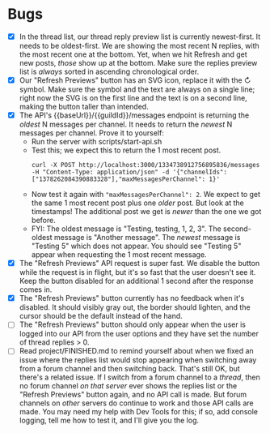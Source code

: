 # Bugs
- [x] In the thread list, our thread reply preview list is currently newest-first. It needs to be oldest-first. We are showing the most recent N replies, with the most recent one at the bottom. Yet, when we hit Refresh and get new posts, _those_ show up at the bottom. Make sure the replies preview list is _always_ sorted in ascending chronological order.
- [x] Our "Refresh Previews" button has an SVG icon, replace it with the ↻ symbol. Make sure the symbol and the text are always on a single line; right now the SVG is on the first line and the text is on a second line, making the button taller than intended.
- [x] The API's {{baseUrl}}/{{guildId}}/messages endpoint is returning the _oldest_ N messages per channel. It needs to return the _newest_ N messages per channel. Prove it to yourself:
    - Run the server with scripts/start-api.sh
    - Test this; we expect this to return the 1 most recent post.
        ```
        curl -X POST http://localhost:3000/1334738912756895836/messages -H "Content-Type: application/json" -d '{"channelIds": ["1378262084390883328"],"maxMessagesPerChannel": 1}'
        ```
    - Now test it again with `"maxMessagesPerChannel": 2`. We expect to get the same 1 most recent post plus one _older_ post. But look at the timestamps! The additional post we get is _newer_ than the one we got before.
    - FYI: The oldest message is "Testing, testing, 1, 2, 3". The second-oldest message is "Another message". The _newest_ message is "Testing 5" which does not appear. You should see "Testing 5" appear when requesting the 1 most recent message.
- [x] The "Refresh Previews" API request is super fast. We disable the button while the request is in flight, but it's so fast that the user doesn't see it. Keep the button disabled for an additional 1 second after the response comes in.
- [x] The "Refresh Previews" button currently has no feedback when it's disabled. It should visibly gray out, the border should lighten, and the cursor should be the default instead of the hand.
- [ ] The "Refresh Previews" button should only appear when the user is logged into our API from the user options and they have set the number of thread replies > 0.
- [ ] Read project/FINISHED.md to remind yourself about when we fixed an issue where the replies list would stop appearing when switching away from a forum channel and then switching back. That's still OK, but there's a related issue. If I switch from a forum channel to a _thread_, then no forum channel _on that server_ ever shows the replies list or the "Refresh Previews" button again, and no API call is made. But forum channels on _other_ servers do continue to work and those API calls are made. You may need my help with Dev Tools for this; if so, add console logging, tell me how to test it, and I'll give you the log.
